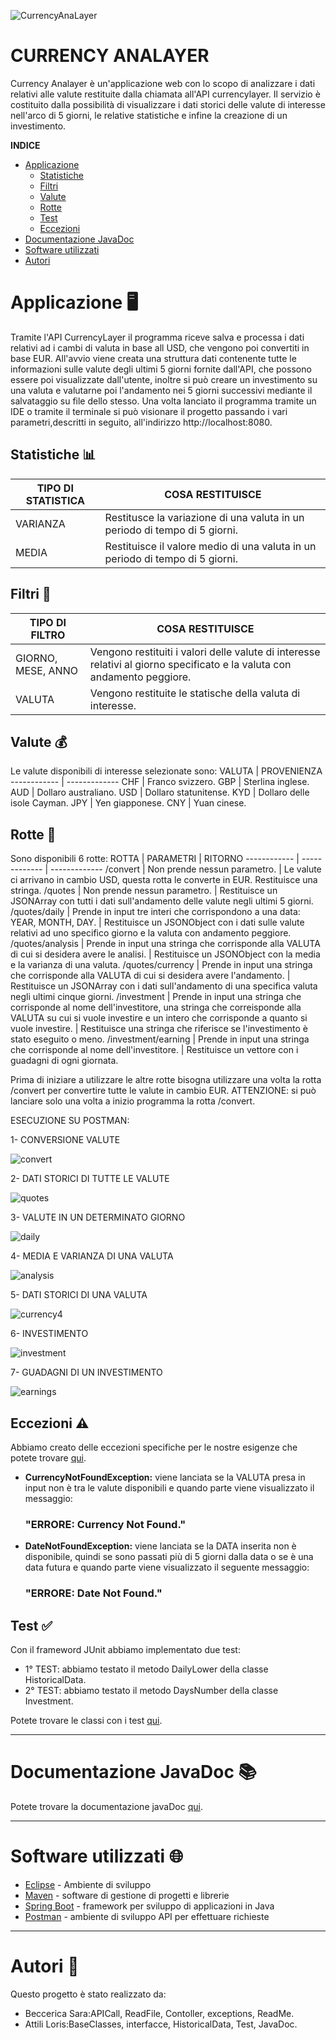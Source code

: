 ![CurrencyAnaLayer](https://user-images.githubusercontent.com/91334936/148557370-a8079bf1-5a96-44c7-ae4b-d0f37e24dbbd.jpeg)
# CURRENCY ANALAYER 
Currency Analayer è un'applicazione web con lo scopo di analizzare i dati relativi alle valute restituite dalla chiamata all'API currencylayer.
Il servizio è costituito dalla possibilità di visualizzare i dati storici delle valute di interesse nell'arco di 5 giorni, le relative statistiche e infine la creazione di un
investimento.

**INDICE**
- [Applicazione](#APPLICAZIONE)
  - [Statistiche](#STATISTICHE-bar_chart)
  - [Filtri](#FILTRI-memo)
  - [Valute](#VALUTE-moneybag)
  - [Rotte](#Rotte-globe_with_meridians)
  - [Test](#Test)
  - [Eccezioni](#eccezioni)
- [Documentazione JavaDoc](#documentazione)
- [Software utilizzati](#software)
- [Autori](#autori)
  
  
# Applicazione :desktop_computer:
Tramite l'API CurrencyLayer il programma riceve salva e processa i dati relativi ad i cambi di valuta in base all USD, che vengono poi convertiti in base EUR. All'avvio viene creata una struttura dati contenente tutte le informazioni sulle valute degli ultimi 5 giorni fornite dall'API, che possono essere poi visualizzate dall'utente, inoltre si può creare un investimento su una valuta e valutarne poi l'andamento nei 5 giorni successivi mediante il salvataggio su file dello stesso.
Una volta lanciato il programma tramite un IDE o tramite il terminale si può visionare il progetto passando i vari parametri,descritti in seguito, all'indirizzo http://localhost:8080.

## Statistiche :bar_chart:
TIPO DI STATISTICA | COSA RESTITUISCE 
------------ | -------------
VARIANZA | Restitusce la variazione di una valuta in un periodo di tempo di 5 giorni.
MEDIA | Restituisce il valore medio di una valuta in un periodo di tempo di 5 giorni.

## Filtri :memo:
TIPO DI FILTRO | COSA RESTITUISCE
------------ | -------------
GIORNO, MESE, ANNO |  Vengono restituiti i valori delle valute di interesse relativi al giorno specificato e la valuta con andamento peggiore.
VALUTA | Vengono restituite le statische della valuta di interesse.


## Valute :moneybag:
Le valute disponibili di interesse selezionate sono:
VALUTA | PROVENIENZA
------------ | -------------
CHF | Franco svizzero.
GBP | Sterlina inglese.
AUD | Dollaro australiano.
USD | Dollaro statunitense.
KYD | Dollaro delle isole Cayman.
JPY | Yen giapponese.
CNY | Yuan cinese.


## Rotte :round_pushpin:
Sono disponibili 6 rotte:
ROTTA | PARAMETRI | RITORNO
------------ | ------------- | -------------
/convert | Non prende nessun parametro. | Le valute ci arrivano in cambio USD, questa rotta le converte in EUR. Restituisce una stringa. 
/quotes | Non prende nessun parametro. | Restituisce un JSONArray con tutti i dati sull'andamento delle valute negli ultimi 5 giorni.
/quotes/daily | Prende in input tre interi che corrispondono a una data: YEAR, MONTH, DAY. | Restituisce un JSONObject con i dati sulle valute relativi ad uno specifico giorno e la valuta con andamento peggiore.
/quotes/analysis | Prende in input una stringa che corrisponde alla VALUTA di cui si desidera avere le analisi. | Restituisce un JSONObject con la media e la varianza di una valuta.
/quotes/currency | Prende in input una stringa che corrisponde alla VALUTA di cui si desidera avere l'andamento. | Restituisce un JSONArray con i dati sull'andamento di una specifica valuta negli ultimi cinque giorni.
/investment | Prende in input una stringa che corrisponde al nome dell'investitore, una stringa che correisponde alla VALUTA su cui si vuole investire e un intero che corrisponde a quanto si vuole investire. |  Restituisce una stringa che riferisce se l'investimento è stato eseguito o meno.
/investment/earning | Prende in input una stringa che corrisponde al nome dell'investitore. | Restituisce un vettore con i guadagni di ogni giornata.

Prima di iniziare a utilizzare le altre rotte bisogna utilizzare una volta la rotta /convert per convertire tutte le valute in cambio EUR.
ATTENZIONE: si può lanciare solo una volta a inizio programma la rotta /convert.

ESECUZIONE SU POSTMAN: 

1- CONVERSIONE VALUTE 

  ![convert](https://user-images.githubusercontent.com/91334936/148673168-725aa930-ffa4-40de-b40b-458b7a6cb9fa.png)

2- DATI STORICI DI TUTTE LE VALUTE

  ![quotes](https://user-images.githubusercontent.com/91334936/148672986-1886fe37-e39f-465b-a039-b42eac73442c.png)
   
3- VALUTE IN UN DETERMINATO GIORNO

  ![daily](https://user-images.githubusercontent.com/91334936/148673219-371de111-11c7-4fae-80b7-9a7a984bd7f9.png)

   
4- MEDIA E VARIANZA DI UNA VALUTA

  ![analysis](https://user-images.githubusercontent.com/91334936/148673080-53fb5b85-c543-4000-93da-6d7c8a0d295d.png)
  
5- DATI STORICI DI UNA VALUTA

  ![currency4](https://user-images.githubusercontent.com/91334936/148673383-94391784-69e1-467f-800e-771a813ab27c.png)

6- INVESTIMENTO

  ![investment](https://user-images.githubusercontent.com/91334936/148673331-528b6413-d276-4e96-bf45-e8f7f873f212.png)
  
7- GUADAGNI DI UN INVESTIMENTO

  ![earnings](https://user-images.githubusercontent.com/91334936/148673333-98a72330-0d11-4f94-9005-f31b0e849cba.png)

## Eccezioni :warning:
Abbiamo creato delle eccezioni specifiche per le nostre esigenze che potete trovare [qui](https://github.com/sarabeccerica/CurrencyLayerProject/tree/master/src/main/java/Exceptions).
* **CurrencyNotFoundException:** viene lanciata se la VALUTA  presa in input non è tra le valute disponibili e quando parte viene visualizzato il messaggio:
  ### "ERRORE: Currency Not Found."
* **DateNotFoundException:** viene lanciata se la DATA inserita non è disponibile, quindi se sono passati più di 5 giorni dalla data o se è una data futura e quando parte viene visualizzato il seguente messaggio: 
  ### "ERRORE: Date Not Found."
  
## Test :white_check_mark:
Con il frameword JUnit abbiamo implementato due test:
* 1° TEST: abbiamo testato il metodo DailyLower della classe HistoricalData.
* 2° TEST: abbiamo testato il metodo DaysNumber della classe Investment.

Potete trovare le classi con i test [qui](https://github.com/sarabeccerica/CurrencyLayerProject/tree/master/src/test/java/Tests).


---

# Documentazione JavaDoc :books:
Potete trovare la documentazione javaDoc [qui](https://github.com/sarabeccerica/CurrencyLayerProject/tree/master/doc).


---

# Software utilizzati :globe_with_meridians:
* [Eclipse](https://www.eclipse.org/downloads/) - Ambiente di sviluppo
* [Maven](https://maven.apache.org/) - software di gestione di progetti e librerie
* [Spring Boot](https://spring.io/projects/spring-boot) - framework per sviluppo di applicazioni in Java
* [Postman](https://www.postman.com/) - ambiente di sviluppo API per effettuare richieste


---

# Autori :busts_in_silhouette:
Questo progetto è stato realizzato da:
* Beccerica Sara:APICall, ReadFile, Contoller, exceptions, ReadMe.
* Attili Loris:BaseClasses, interfacce, HistoricalData, Test, JavaDoc.
